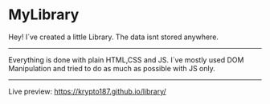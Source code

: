 # MyLibrary

Hey!
I´ve created a little Library. 
The data isnt stored anywhere.

____________________________________________________________________________________________________________________________________________________________________________

Everything is done with plain HTML,CSS and JS.
I´ve mostly used DOM Manipulation and tried to do as much as possible with JS only.

____________________________________________________________________________________________________________________________________________________________________________

Live preview: https://krypto187.github.io/library/
